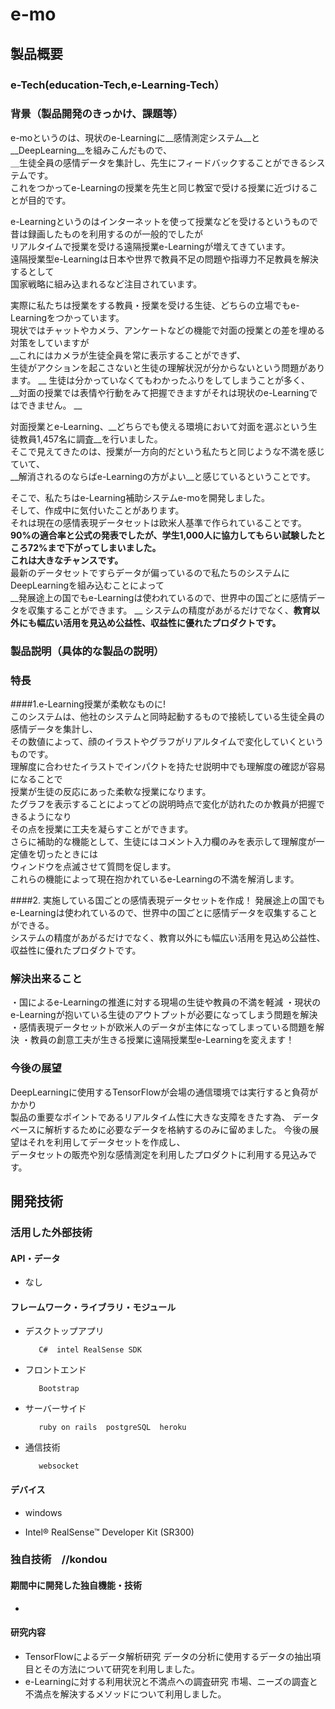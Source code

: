 # e-mo
## 製品概要
### e-Tech(education-Tech,e-Learning-Tech）

### 背景（製品開発のきっかけ、課題等）
e-moというのは、現状のe-Learningに__感情測定システム__と__DeepLearning__を組みこんだもので、  
＿生徒全員の感情データを集計し、先生にフィードバックすることができるシステムです。  
これをつかってe-Learningの授業を先生と同じ教室で受ける授業に近づけることが目的です。  

e-Learningというのはインターネットを使って授業などを受けるというもので  
昔は録画したものを利用するのが一般的でしたが  
リアルタイムで授業を受ける遠隔授業e-Learningが増えてきています。  
遠隔授業型e-Learningは日本や世界で教員不足の問題や指導力不足教員を解決するとして  
国家戦略に組み込まれるなど注目されています。  

実際に私たちは授業をする教員・授業を受ける生徒、どちらの立場でもe-Learningをつかっています。  
現状ではチャットやカメラ、アンケートなどの機能で対面の授業との差を埋める対策をしていますが  
__これにはカメラが生徒全員を常に表示することができず、  
生徒がアクションを起こさないと生徒の理解状況が分からないという問題があります。  __
生徒は分かっていなくてもわかったふりをしてしまうことが多く、  
__対面の授業では表情や行動をみて把握できますがそれは現状のe-Learningではできません。  __

対面授業とe-Learning、__どちらでも使える環境において対面を選ぶという生徒教員1,457名に調査__を行いました。  
そこで見えてきたのは、授業が一方向的だという私たちと同じような不満を感じていて、  
__解消されるのならばe-Learningの方がよい__と感じているということです。 

そこで、私たちはe-Learning補助システムe-moを開発しました。  
そして、作成中に気付いたことがあります。  
それは現在の感情表現データセットは欧米人基準で作られていることです。  
__90%の適合率と公式の発表でしたが、学生1,000人に協力してもらい試験したところ72%まで下がってしまいました。__  
__これは大きなチャンスです。__  
最新のデータセットですらデータが偏っているので私たちのシステムにDeepLearningを組み込むことによって   
__発展途上の国でもe-Learningは使われているので、世界中の国ごとに感情データを収集することができます。  __
システムの精度があがるだけでなく、__教育以外にも幅広い活用を見込め公益性、収益性に優れたプロダクトです。__    　　

### 製品説明（具体的な製品の説明）
### 特長
####1.e-Learning授業が柔軟なものに!  
このシステムは、他社のシステムと同時起動するもので接続している生徒全員の感情データを集計し、    
その数値によって、顔のイラストやグラフがリアルタイムで変化していくというものです。  
理解度に合わせたイラストでインパクトを持たせ説明中でも理解度の確認が容易になることで    
授業が生徒の反応にあった柔軟な授業になります。  
たグラフを表示することによってどの説明時点で変化が訪れたのか教員が把握できるようになり    
その点を授業に工夫を凝らすことができます。  
さらに補助的な機能として、生徒にはコメント入力欄のみを表示して理解度が一定値を切ったときには    
ウィンドウを点滅させて質問を促します。  
これらの機能によって現在抱かれているe-Learningの不満を解消します。  

####2. 実施している国ごとの感情表現データセットを作成！
発展途上の国でもe-Learningは使われているので、世界中の国ごとに感情データを収集することができる。  
システムの精度があがるだけでなく、教育以外にも幅広い活用を見込め公益性、収益性に優れたプロダクトです。  

### 解決出来ること
・国によるe-Learningの推進に対する現場の生徒や教員の不満を軽減
・現状のe-Learningが抱いている生徒のアウトプットが必要になってしまう問題を解決
・感情表現データセットが欧米人のデータが主体になってしまっている問題を解決
・教員の創意工夫が生きる授業に遠隔授業型e-Learningを変えます！

### 今後の展望
DeepLearningに使用するTensorFlowが会場の通信環境では実行すると負荷がかかり  
製品の重要なポイントであるリアルタイム性に大きな支障をきたす為、
データベースに解析するために必要なデータを格納するのみに留めました。
今後の展望はそれを利用してデータセットを作成し、  
データセットの販売や別な感情測定を利用したプロダクトに利用する見込みです。


## 開発技術







### 活用した外部技術

#### API・データ

* なし




#### フレームワーク・ライブラリ・モジュール

* デスクトップアプリ




         C#  intel RealSense SDK




* フロントエンド




         Bootstrap




* サーバーサイド




         ruby on rails  postgreSQL  heroku  




* 通信技術




         websocket




#### デバイス

* windows

* Intel® RealSense™ Developer Kit (SR300)




### 独自技術　//kondou




#### 期間中に開発した独自機能・技術

* 







#### 研究内容

* TensorFlowによるデータ解析研究  データの分析に使用するデータの抽出項目とその方法について研究を利用しました。
* e-Learningに対する利用状況と不満点への調査研究  市場、ニーズの調査と不満点を解決するメソッドについて利用しました。	
